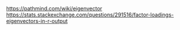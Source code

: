 https://pathmind.com/wiki/eigenvector
https://stats.stackexchange.com/questions/291516/factor-loadings-eigenvectors-in-r-output